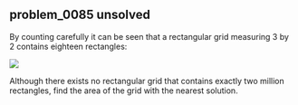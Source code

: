 ## problem_0085 unsolved
By counting carefully it can be seen that a rectangular grid measuring 3 by 2
contains eighteen rectangles:

![][1]

Although there exists no rectangular grid that contains exactly two million
rectangles, find the area of the grid with the nearest solution.

   [1]: project/images/p085.png

